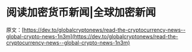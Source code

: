 # 阅读加密货币新闻|全球加密新闻

原文：[https://dev.to/globalcryptonews/read-the-cryptocurrency-news--global-crypto-news-1n3m](https://dev.to/globalcryptonews/read-the-cryptocurrency-news--global-crypto-news-1n3m)